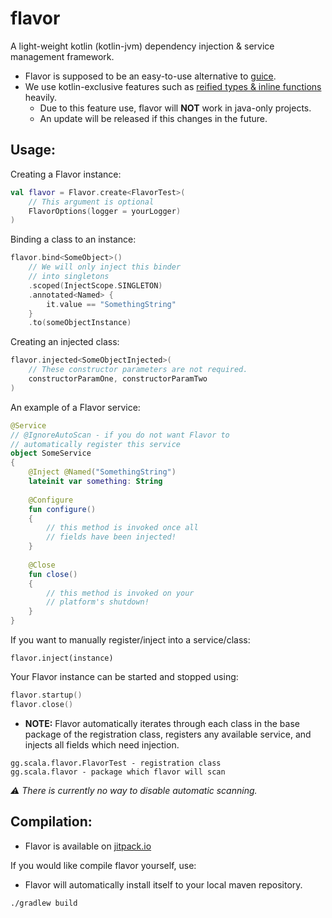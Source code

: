 # flavor
A light-weight kotlin (kotlin-jvm) dependency injection & service management framework. 
- Flavor is supposed to be an easy-to-use alternative to [guice](https://github.com/google/guice). 
- We use kotlin-exclusive features such as [reified types & inline functions](https://kotlinlang.org/docs/inline-functions.html) heavily.
  - Due to this feature use, flavor will **NOT** work in java-only projects.
  - An update will be released if this changes in the future.

## Usage:
Creating a Flavor instance:
```kt
val flavor = Flavor.create<FlavorTest>(
    // This argument is optional
    FlavorOptions(logger = yourLogger)
)
```

Binding a class to an instance:
```kt
flavor.bind<SomeObject>()
    // We will only inject this binder 
    // into singletons
    .scoped(InjectScope.SINGLETON)
    .annotated<Named> {
        it.value == "SomethingString"
    }
    .to(someObjectInstance)
```

Creating an injected class:
```kt
flavor.injected<SomeObjectInjected>(
    // These constructor parameters are not required.
    constructorParamOne, constructorParamTwo
)
```

An example of a Flavor service:
```kt
@Service
// @IgnoreAutoScan - if you do not want Flavor to 
// automatically register this service
object SomeService
{
    @Inject @Named("SomethingString")
    lateinit var something: String
    
    @Configure
    fun configure()
    {
        // this method is invoked once all 
        // fields have been injected!
    }
    
    @Close
    fun close()
    {
        // this method is invoked on your 
        // platform's shutdown!
    }
}
```

If you want to manually register/inject into a service/class:
```
flavor.inject(instance)
```

Your Flavor instance can be started and stopped using:
```kt
flavor.startup()
flavor.close()
```

- **NOTE:** Flavor automatically iterates through each class in the base package of the registration class, registers any available service, and injects all fields which need injection.
```
gg.scala.flavor.FlavorTest - registration class
gg.scala.flavor - package which flavor will scan
```

*⚠️ There is currently no way to disable automatic scanning.*

## Compilation:
- Flavor is available on [jitpack.io](https://jitpack.io/#GrowlyX/flavor)

If you would like compile flavor yourself, use:
- Flavor will automatically install itself to your local maven repository.
```
./gradlew build
```
